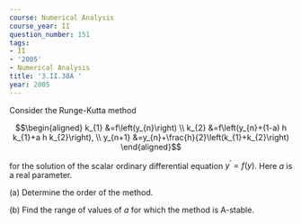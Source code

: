```yaml
---
course: Numerical Analysis
course_year: II
question_number: 151
tags:
- II
- '2005'
- Numerical Analysis
title: '3.II.38A '
year: 2005
---
```



Consider the Runge-Kutta method

$$\begin{aligned}
k_{1} &=f\left(y_{n}\right) \\
k_{2} &=f\left(y_{n}+(1-a) h k_{1}+a h k_{2}\right), \\
y_{n+1} &=y_{n}+\frac{h}{2}\left(k_{1}+k_{2}\right)
\end{aligned}$$

for the solution of the scalar ordinary differential equation $y^{\prime}=f(y)$. Here $a$ is a real parameter.

(a) Determine the order of the method.

(b) Find the range of values of $a$ for which the method is A-stable.